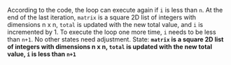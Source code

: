 According to the code, the loop can execute again if `i` is less than `n`. At the end of the last iteration, `matrix` is a square 2D list of integers with dimensions n x n, `total` is updated with the new total value, and `i` is incremented by 1. To execute the loop one more time, `i` needs to be less than `n+1`. No other states need adjustment.
State: **`matrix` is a square 2D list of integers with dimensions n x n, `total` is updated with the new total value, `i` is less than `n+1`**